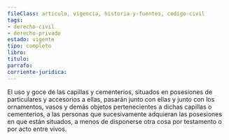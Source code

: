 ```yaml
---
fileClass: articulo, vigencia, historia-y-fuentes, codigo-civil
tags:
- derecho-civil
- derecho-privado
estado: vigente
tipo: completo
libro:
titulo:
parrafo:
corriente-juridica:
---
```

El uso y goce de las capillas y cementerios, situados en posesiones de particulares y accesorios a ellas, pasarán junto con ellas y junto con los ornamentos, vasos y demás objetos pertenecientes a dichas capillas o cementerios, a las personas que sucesivamente adquieran las posesiones en que están situados, a menos de disponerse otra cosa por testamento o por acto entre vivos.